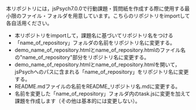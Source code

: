本リポジトリには，jsPsych7.0.0で行動課題・質問紙を作成する際に使用する最小限のファイル・フォルダを用意しています。こちらのリポジトリをimportして各自活用ください。


- 本リポジトリをimportして，課題名に基づいてリポジトリ名をつける
- 「name_of_repository」フォルダの名前をリポジトリ名に変更する。
- demo_name_of_repository.htmlとname_of_repository.htmlのファイル名の"name_of_repository"部分をリポジトリ名に変更する。
- demo_name_of_repository.htmlとname_of_repository.htmlを開いて，jsPsychへのパスに含まれる「name_of_repository」をリポジトリ名に変更する。
- README.mdファイルの名前をREADME_リポジトリ名.mdに変更する。
- 名前を変更した「name_of_repository」フォルダ内のtask.jsに変更を加えて課題を作成します（その他は基本的には変更しない）。
